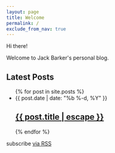 ```yaml
---
layout: page
title: Welcome
permalink: /
exclude_from_nav: true
---
```


Hi there!

Welcome to Jack Barker's personal blog.


<h2>Latest Posts</h2>
<ul class="post-list">
  {% for post in site.posts %}
    
   <li {% if post.draft == true %}class="draft-post"{% endif %}>
      <span class="post-meta">{{ post.date | date: "%b %-d, %Y" }}</span>
      <h2>
        <a class="post-link" href="{{ post.url | prepend: site.baseurl }}">{{ post.title | escape }}</a>
      </h2>
    </li>
  {% endfor %}
</ul>

<p class="rss-subscribe">subscribe <a href="{{ "/feed.xml" | prepend: site.baseurl }}">via RSS</a></p>
